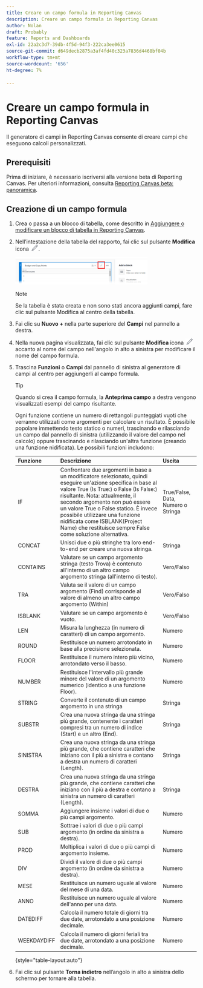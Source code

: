 ```yaml
---
title: Creare un campo formula in Reporting Canvas
description: Creare un campo formula in Reporting Canvas
author: Nolan
draft: Probably
feature: Reports and Dashboards
exl-id: 22a2c3d7-39db-4f5d-94f3-222ca3ee0615
source-git-commit: d649decb2875a3af4fd40c323a7836d4468bf04b
workflow-type: tm+mt
source-wordcount: '656'
ht-degree: 7%

---
```



# Creare un campo formula in Reporting Canvas

Il generatore di campi in Reporting Canvas consente di creare campi che eseguono calcoli personalizzati.

## Prerequisiti

Prima di iniziare, è necessario iscriversi alla versione beta di Reporting Canvas. Per ulteriori informazioni, consulta [Reporting Canvas beta: panoramica](/help/quicksilver/product-announcements/betas/reporting-canvas-beta/reporting-canvas-beta-overview.md).

## Creazione di un campo formula

1. Crea o passa a un blocco di tabella, come descritto in [Aggiungere o modificare un blocco di tabella in Reporting Canvas](../../../reports-and-dashboards/reporting-canvas/table-blocks/add-or-edit-report-table.md).
1. Nell’intestazione della tabella del rapporto, fai clic sul pulsante **Modifica** icona ![](assets/edit-icon.png).

   ![](assets/edit-icon-table-header-350x71.png)

   >[!NOTE]
   >
   >Se la tabella è stata creata e non sono stati ancora aggiunti campi, fare clic sul pulsante Modifica al centro della tabella.

1. Fai clic su **Nuovo +** nella parte superiore del **Campi** nel pannello a destra.
1. Nella nuova pagina visualizzata, fai clic sul pulsante **Modifica** icona ![](assets/edit-icon.png) accanto al nome del campo nell&#39;angolo in alto a sinistra per modificare il nome del campo formula.
1. Trascina **Funzioni** o **Campi** dal pannello di sinistra al generatore di campi al centro per aggiungerli al campo formula.


   >[!TIP]
   >
   >Quando si crea il campo formula, la **Anteprima campo** a destra vengono visualizzati esempi del campo risultante.

   Ogni funzione contiene un numero di rettangoli punteggiati vuoti che verranno utilizzati come argomenti per calcolare un risultato. È possibile popolare immettendo testo statico o numeri, trascinando e rilasciando un campo dal pannello di sinistra (utilizzando il valore del campo nel calcolo) oppure trascinando e rilasciando un&#39;altra funzione (creando una funzione nidificata). Le possibili funzioni includono:

   | Funzione | Descrizione | Uscita |
   |---|---|---|
   | IF | Confrontare due argomenti in base a un modificatore selezionato, quindi eseguire un&#39;azione specifica in base al valore True (Is True:) o False (Is False:) risultante. Nota: attualmente, il secondo argomento non può essere un valore True o False statico. È invece possibile utilizzare una funzione nidificata come ISBLANK(Project Name) che restituisce sempre False come soluzione alternativa. | True/False, Data, Numero o Stringa |
   | CONCAT | Unisci due o più stringhe tra loro end-to-end per creare una nuova stringa. | Stringa |
   | CONTAINS | Valutare se un campo argomento stringa (testo Trova) è contenuto all&#39;interno di un altro campo argomento stringa (all&#39;interno di testo). | Vero/Falso |
   | TRA | Valuta se il valore di un campo argomento (Find) corrisponde al valore di almeno un altro campo argomento (Within) | Vero/Falso |
   | ISBLANK | Valutare se un campo argomento è vuoto. | Vero/Falso |
   | LEN | Misura la lunghezza (in numero di caratteri) di un campo argomento. | Numero |
   | ROUND | Restituisce un numero arrotondato in base alla precisione selezionata. | Numero |
   | FLOOR | Restituisce il numero intero più vicino, arrotondato verso il basso. | Numero |
   | NUMBER | Restituisce l&#39;intervallo più grande minore del valore di un argomento numerico (identico a una funzione Floor). | Numero |
   | STRING | Converte il contenuto di un campo argomento in una stringa | Stringa |
   | SUBSTR | Crea una nuova stringa da una stringa più grande, contenente i caratteri compresi tra un numero di indice (Start) e un altro (End). | Stringa |
   | SINISTRA | Crea una nuova stringa da una stringa più grande, che contiene caratteri che iniziano con il più a sinistra e contano a destra un numero di caratteri (Length). | Stringa |
   | DESTRA | Crea una nuova stringa da una stringa più grande, che contiene caratteri che iniziano con il più a destra e contano a sinistra un numero di caratteri (Length). | Stringa |
   | SOMMA  | Aggiungere insieme i valori di due o più campi argomento. | Numero |
   | SUB | Sottrae i valori di due o più campi argomento (in ordine da sinistra a destra). | Numero |
   | PROD | Moltiplica i valori di due o più campi di argomento insieme. | Numero |
   | DIV | Dividi il valore di due o più campi argomento (in ordine da sinistra a destra). | Numero |
   | MESE | Restituisce un numero uguale al valore del mese di una data. | Numero |
   | ANNO | Restituisce un numero uguale al valore dell&#39;anno per una data. | Numero |
   | DATEDIFF | Calcola il numero totale di giorni tra due date, arrotondato a una posizione decimale. | Numero |
   | WEEKDAYDIFF | Calcola il numero di giorni feriali tra due date, arrotondato a una posizione decimale. | Numero |

   {style=&quot;table-layout:auto&quot;}

1. Fai clic sul pulsante **Torna indietro** nell’angolo in alto a sinistra dello schermo per tornare alla tabella.
